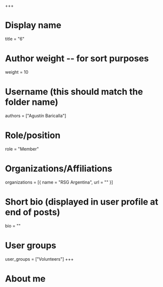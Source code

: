 +++
# Display name
title = "6"

# Author weight -- for sort purposes
weight = 10

# Username (this should match the folder name)
authors = ["Agustín Baricalla"]

# Role/position
role = "Member"

# Organizations/Affiliations
organizations = [{ name = "RSG Argentina", url = "" }]

# Short bio (displayed in user profile at end of posts)
bio = ""

# User groups
user_groups = ["Volunteers"]
+++

# About me
